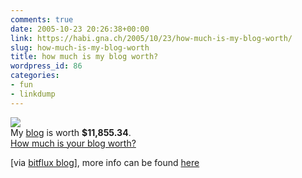 ```yaml
---
comments: true
date: 2005-10-23 20:26:38+00:00
link: https://habi.gna.ch/2005/10/23/how-much-is-my-blog-worth/
slug: how-much-is-my-blog-worth
title: how much is my blog worth?
wordpress_id: 86
categories:
- fun
- linkdump
---
```


![](https://static.flickr.com/23/25822676_789bf55448_t.jpg)  
        My [blog](https://habi.gna.ch/blog) is worth **$11,855.34**.  
[How much is your blog worth?](http://www.business-opportunities.biz/projects/how-much-is-your-blog-worth/)






  
[via [bitflux blog](http://blog.bitflux.ch/archive/2005/10/23/my-blog-is-worth.html)], more info can be found [here](http://www.tnl.net/blog/entry/Doing_the_numbers_on_the_AOL-WeblogsInc_deal)  


